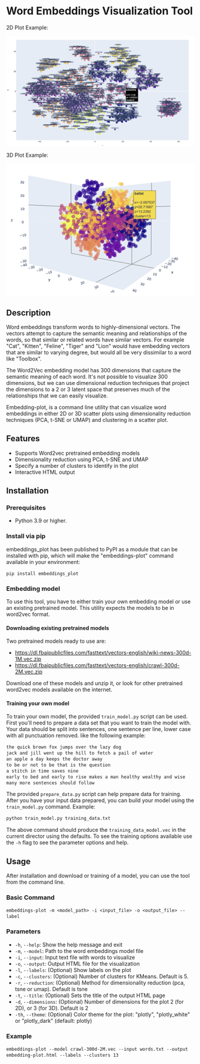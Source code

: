 # Word Embeddings Visualization Tool

2D Plot Example:

![example-plot](https://raw.githubusercontent.com/robert-mcdermott/embeddings_plot/main/images/example.png)

3D Plot Example:

![example-plot](https://raw.githubusercontent.com/robert-mcdermott/embeddings_plot/main/images/example3d.png)

## Description

Word embeddings transform words to highly-dimensional vectors. The vectors attempt to capture the semantic meaning and relationships of the words, so that similar or related words have similar vectors. For example "Cat", "Kitten", "Feline", "Tiger" and "Lion" would have embedding vectors that are similar to varying degree, but would all be very dissimilar to a word like "Toolbox".

The Word2Vec embedding model has 300 dimensions that capture the semantic meaning of each word. It's not possible to visualize 300 dimensions, but we can use dimensional reduction techniques that project the dimensions to a 2 or 3 latent space that preserves much of the relationships that we can easily visualize. 

Embedding-plot, is a command line utility that can visualize word embeddings in either 2D or 3D scatter plots using dimensionality reduction techniques (PCA, t-SNE or UMAP) and clustering in a scatter plot. 

## Features

- Supports Word2vec pretrained embedding models 
- Dimensionality reduction using PCA, t-SNE and UMAP
- Specify a number of clusters to identify in the plot
- Interactive HTML output

## Installation

### Prerequisites
- Python 3.9 or higher.

### Install via pip

embeddings_plot has been published to PyPI as a module that can be installed with pip, which will make the "embeddings-plot" command available in your environment:

```
pip install embeddings_plot 
```

### Embedding model

To use this tool, you have to either train your own embedding model or use an existing pretrained model. This utility expects the models to be in word2vec format. 

#### Downloading existing pretrained models 

Two pretrained models ready to use are:

- https://dl.fbaipublicfiles.com/fasttext/vectors-english/wiki-news-300d-1M.vec.zip
- https://dl.fbaipublicfiles.com/fasttext/vectors-english/crawl-300d-2M.vec.zip

Download one of these models and unzip it, or look for other pretrained word2vec models available on the internet.

#### Training your own model

To train your own model, the provided `train_model.py` script can be used. First you'll need to prepare a data set that you want to train the model with. Your data should be split into sentences, one sentence per line, lower case with all punctuation removed. like the following example: 


```text
the quick brown fox jumps over the lazy dog
jack and jill went up the hill to fetch a pail of water
an apple a day keeps the doctor away
to be or not to be that is the question
a stitch in time saves nine
early to bed and early to rise makes a man healthy wealthy and wise
many more sentences should follow
```

The provided `prepare_data.py` script can help prepare data for training. After you have your input data prepared, you can build your model using the `train_model.py` command.  Example:


```bash
python train_model.py training_data.txt
```

The above command should produce the `training_data_model.vec` in the current director using the defaults.  To see the training options available use the `-h` flag to see the parameter options and help.

## Usage

After installation and download or training of a model, you can use the tool from the command line.

### Basic Command
```
embeddings-plot -m <model_path> -i <input_file> -o <output_file> --label
```

### Parameters
- `-h`,  `--help`: Show the help message and exit 
- `-m`,  `--model`: Path to the word embeddings model file
- `-i`,  `--input`: Input text file with words to visualize
- `-o`,  `--output`: Output HTML file for the visualization
- `-l`,  `--labels`: (Optional) Show labels on the plot
- `-c`,  `--clusters`: (Optional) Number of clusters for KMeans. Default is 5.
- `-r`,  `--reduction`: (Optional) Method for dimensionality reduction (pca, tsne or umap). Default is tsne
- `-t`,  `--title`: (Optional) Sets the title of the output HTML page
- `-d`,  `--dimensions`: (Optional) Number of dimensions for the plot 2 (for 2D), or 3 (for 3D). Default is 2
- `-th`, `--theme`: (Optional) Color theme for the plot: "plotly", "plotly_white" or "plotly_dark" (default: plotly)


### Example
```
embeddings-plot --model crawl-300d-2M.vec --input words.txt --output embedding-plot.html --labels --clusters 13 
```

